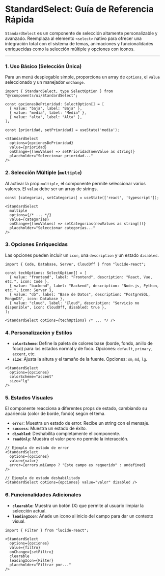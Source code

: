 # StandardSelect: Guía de Referencia Rápida

`StandardSelect` es un componente de selección altamente personalizable y avanzado. Reemplaza al elemento `<select>` nativo para ofrecer una integración total con el sistema de temas, animaciones y funcionalidades enriquecidas como la selección múltiple y opciones con iconos.

---

### 1. Uso Básico (Selección Única)
Para un menú desplegable simple, proporciona un array de `options`, el `value` seleccionado y un manejador `onChange`.

```tsx
import { StandardSelect, type SelectOption } from "@/components/ui/StandardSelect";

const opcionesDePrioridad: SelectOption[] = [
  { value: "baja", label: "Baja" },
  { value: "media", label: "Media" },
  { value: "alta", label: "Alta" },
];

const [prioridad, setPrioridad] = useState('media');

<StandardSelect 
  options={opcionesDePrioridad}
  value={prioridad}
  onChange={(newValue) => setPrioridad(newValue as string)}
  placeholder="Seleccionar prioridad..."
/>
```

### 2. Selección Múltiple (`multiple`)
Al activar la prop `multiple`, el componente permite seleccionar varios valores. El `value` debe ser un array de strings.

```tsx
const [categorias, setCategorias] = useState(['react', 'typescript']);

<StandardSelect 
  multiple
  options={/* ... */}
  value={categorias}
  onChange={(newValues) => setCategorias(newValues as string[])}
  placeholder="Seleccionar categorías..."
/>
```

### 3. Opciones Enriquecidas
Las opciones pueden incluir un `icon`, una `description` y un estado `disabled`.

```tsx
import { Code, Database, Server, CloudOff } from "lucide-react";

const techOptions: SelectOption[] = [
  { value: "frontend", label: "Frontend", description: "React, Vue, etc.", icon: Code },
  { value: "backend", label: "Backend", description: "Node.js, Python, etc.", icon: Server },
  { value: "db", label: "Base de Datos", description: "PostgreSQL, MongoDB", icon: Database },
  { value: "cloud", label: "Cloud", description: "Servicio no disponible", icon: CloudOff, disabled: true },
];

<StandardSelect options={techOptions} /* ... */ />
```

### 4. Personalización y Estilos

-   **`colorScheme`**: Define la paleta de colores base (borde, fondo, anillo de foco) para los estados normal y de foco. Opciones: `default`, `primary`, `accent`, etc.
-   **`size`**: Ajusta la altura y el tamaño de la fuente. Opciones: `sm`, `md`, `lg`.

```tsx
<StandardSelect
  options={opciones}
  colorScheme="accent"
  size="lg"
/>
```

### 5. Estados Visuales
El componente reacciona a diferentes props de estado, cambiando su apariencia (color de borde, fondo) según el tema.

-   **`error`**: Muestra un estado de error. Recibe un string con el mensaje.
-   **`success`**: Muestra un estado de éxito.
-   **`disabled`**: Deshabilita completamente el componente.
-   **`readOnly`**: Muestra el valor pero no permite la interacción.

```tsx
// Ejemplo de estado de error
<StandardSelect 
  options={opciones}
  value={valor}
  error={errors.miCampo ? "Este campo es requerido" : undefined}
/>

// Ejemplo de estado deshabilitado
<StandardSelect options={opciones} value="valor" disabled />
```

### 6. Funcionalidades Adicionales

-   **`clearable`**: Muestra un botón (X) que permite al usuario limpiar la selección actual.
-   **`leadingIcon`**: Añade un icono al inicio del campo para dar un contexto visual.

```tsx
import { Filter } from "lucide-react";

<StandardSelect 
  options={opciones}
  value={filtro}
  onChange={setFiltro}
  clearable
  leadingIcon={Filter}
  placeholder="Filtrar por..."
/>
```
